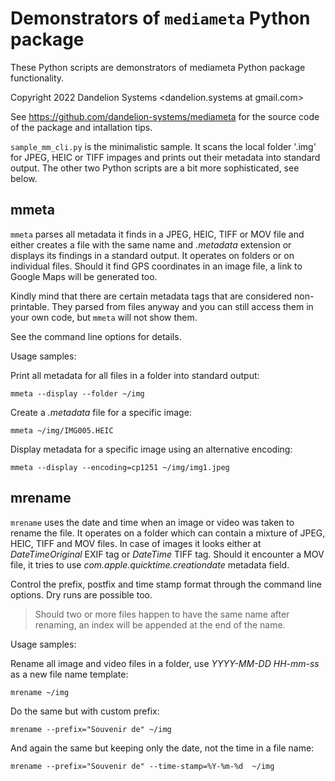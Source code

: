 # Demonstrators of `mediameta` Python package

These Python scripts are demonstrators of mediameta Python package functionality.

Copyright 2022 Dandelion Systems <dandelion.systems at gmail.com>

See https://github.com/dandelion-systems/mediameta for the source code of
the package and intallation tips.

`sample_mm_cli.py` is the minimalistic sample. It scans the local folder '.img' for JPEG, HEIC or TIFF impages and prints out their metadata into standard output. The other two Python scripts are a bit more sophisticated, see below.

## mmeta

`mmeta` parses all metadata it finds in a JPEG, HEIC, TIFF or MOV file and either creates a file with the same name and _.metadata_ extension or displays its findings in a standard output. It operates on folders or on individual files. Should it find GPS coordinates in an image file, a link to Google Maps will be generated too.

Kindly mind that there are certain metadata tags that are considered non-printable. They parsed from files anyway and you can still access them in your own code, but `mmeta` will not show them.

See the command line options for details.

Usage samples:

Print all metadata for all files in a folder into standard output:

	mmeta --display --folder ~/img

Create a _.metadata_ file for a specific image:

	mmeta ~/img/IMG005.HEIC

Display metadata for a specific image using an alternative encoding:

	mmeta --display --encoding=cp1251 ~/img/img1.jpeg

## mrename

`mrename` uses the date and time when an image or video was taken to rename the file. It operates on a folder which can contain a mixture of JPEG, HEIC, TIFF and MOV files. In case of images it looks either at _DateTimeOriginal_ EXIF tag or _DateTime_ TIFF tag. Should it encounter a MOV file, it tries to use _com.apple.quicktime.creationdate_ metadata field. 

Control the prefix, postfix and time stamp format through the command line options. Dry runs are possible too.

> Should two or more files happen to have the same name after renaming, an index will be appended at the end of the name.

Usage samples:

Rename all image and video files in a folder, use _YYYY-MM-DD HH-mm-ss_ as a new file name template:

	mrename ~/img

Do the same but with custom prefix:

	mrename --prefix="Souvenir de" ~/img

And again the same but keeping only the date, not the time in a file name:

	mrename --prefix="Souvenir de" --time-stamp=%Y-%m-%d  ~/img

